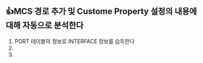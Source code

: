 ## 👍MCS 경로 추가 및 Custome Property 설정의 내용에 대해 자동으로 분석한다

1. PORT 테이블의 정보로 INTERFACE 정보를 습득한다
2. 
3. 

